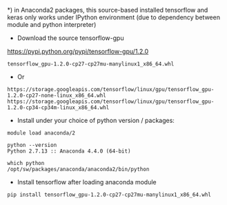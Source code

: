 *) in Anaconda2 packages, this source-based installed tensorflow and keras only works under IPython environment (due to dependency between module and python interpreter)

* Download the source tensorflow-gpu

https://pypi.python.org/pypi/tensorflow-gpu/1.2.0
```
tensorflow_gpu-1.2.0-cp27-cp27mu-manylinux1_x86_64.whl
```

* Or
```
https://storage.googleapis.com/tensorflow/linux/gpu/tensorflow_gpu-1.2.0-cp27-none-linux_x86_64.whl
https://storage.googleapis.com/tensorflow/linux/gpu/tensorflow_gpu-1.2.0-cp34-cp34m-linux_x86_64.whl
```

* Install under your choice of python version / packages:

```
module load anaconda/2

python --version
Python 2.7.13 :: Anaconda 4.4.0 (64-bit)

which python
/opt/sw/packages/anaconda/anaconda2/bin/python
```
* Install tensorflow after loading anaconda module
```
pip install tensorflow_gpu-1.2.0-cp27-cp27mu-manylinux1_x86_64.whl
```

